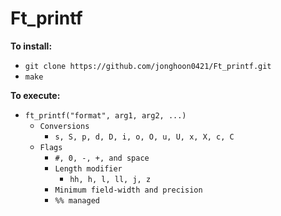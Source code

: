 # Ft_printf
**To install:**
* `git clone https://github.com/jonghoon0421/Ft_printf.git`
* `make`

**To execute:**
* `ft_printf("format", arg1, arg2, ...)`
  * `Conversions`
    * `s, S, p, d, D, i, o, O, u, U, x, X, c, C`
  * `Flags`
    * `#, 0, -, +, and space`
	* `Length modifier`
		* `hh, h, l, ll, j, z`
	* `Minimum field-width and precision`
	* `%% managed`
